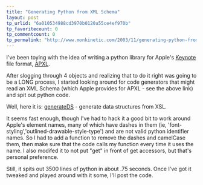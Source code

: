 ```yaml
---
title: "Generating Python from XML Schema"
layout: post
tp_urlid: "6a010534988cd3970b0120a55ce4ef970b"
tp_favoritecount: 0
tp_commentcount: 0
tp_permalink: "http://www.monkinetic.com/2003/11/generating-python-from-xml-schema.html"
---
```

I&#39;ve been toying with the idea of writing a python library for Apple&#39;s <a href="http://www.apple.com/keynote">Keynote</a> file format, <a href="http://developer.apple.com/technotes/tn2002/tn2067.html">APXL</a>.

After slogging through 4 objects and realizing that to do it right was going to be a LONG process, I started looking around for code generators that might read an XML Schema (which Apple provides for APXL - see the above link) and spit out python code.

Well, here it is: <a href="http://www.rexx.com/~dkuhlman/generateDS.html">generateDS</a> - generate data structures from XSL.

It seems fast enough, though I&#39;ve had to hack it a good bit to work around Apple&#39;s element names, many of which have dashes in them (ie, &#39;font-styling&#39;,&#39;outlined-drawable-style-type&#39;) and are not valid python identifier names. So I had to add a function to remove the dashes and camelCase them, then make sure that the code calls my function every time it uses the name. I also modifed it to not put &quot;get&quot; in front of get accessors, but that&#39;s personal preference.

Still, it spits out 3500 lines of python in about .75 seconds. Once I&#39;ve got it tweaked and played around with it some, I&#39;ll post the code.
